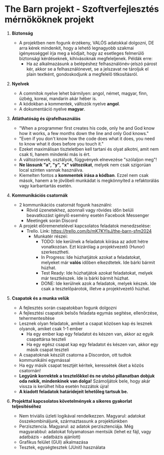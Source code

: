 # The Barn projekt - Szoftverfejlesztés mérnököknek projekt

1. **Biztonság**

    - A projektben nem fogunk érzékeny, VALÓS adatokkal dolgozni, DE arra kérek mindenkit, hogy a lehető legnagyobb szakmai igényességgel írja meg a kódjait, hogy az esetleges felmerülő biztonsági kérdéseknek, kihívásoknak megfeleljenek. Példák erre:
        - Ha az alkalmazásunk a belépéshez felhasználónév-jelszó párost kér, akkor se a felhasználónevet, se a jelszavat ne tároljuk el plain textként, gondoskodjunk a megfelelő titkosításról.

2. **Nyelvek**

    - A commitok nyelve lehet bármilyen: angol, német, magyar, finn, üzbég, koreai, mandarin akár héber is.
    - A kódokban a kommentek, változók nyelve **angol**.
    - A dokumentáció nyelve **magyar**.

3. **Átláthatóság és újrafelhasználás**

    - "When a programmer first creates his code, only he and God know how it works, a few months down the line and only God knows."
    - "Even if you don't know how the code does what it does, you need to know what it does before you touch it."
    - Ezeket maximálisan tiszteletben kell tartani és olyat alkotni, amit nem csak ti, hanem mindenki más is ért.
    - A változónevek, osztályok, függvények elnevezése "szólaljon meg"!
    - **Ne lássunk "a", "y", "x" változókat**, melyek nem csak szigorúan local szinten vannak használva.
    - Kiemelten fontos a **kommentek írása a kódban**. Ezzel nem csak mások, hanem a te jövőbeli munkádat is megkönnyíted a refaktorálás vagy karbantartás esetén.

4. **Kommunikációs csatornák**

    - 2 kommunikációs csatornát fogunk használni:
        - Rövid üzenetekhez, azonnali vagy rövides időn belüli beavatkozást igénylő esemény esetén Facebook Messenger
        - Meetingek során Discord
    - A projekt előremenetelével kapcsolatos feladatok menedzselése:
        - Trello. Link: https://trello.com/b/mK7KYIsJ/the-barn-sfm2024
            - Munkatér részei:
                - TODO: Ide kerülnek a feladatok kiírása az adott hétre vonatkozóan. Ezt kizárólag a projektvezető (Hunor) szerkesztheti.
                - In Progress: Ide húzhatjátok azokat a feladatokat, melyeket már **valós** időben elkezdtetek. Ide bárki bármit húzhat.
                - Test Ready: Ide húzhatjátok azokat feladatokat, melyek már tesztkészek. Ide is bárki bármit húzhat.
                - DONE: Ide kerülnek azok a feladatok, melyek készek. Ide csak a tesztelőpárotok, illetve a projektvezető húzhat.

5. **Csapatok és a munka velük**

    - A fejlesztés során csapatokban fogunk dolgozni
    - A fejlesztési csapatok belsős feladata egymás segítése, ellenőrzése, tehermentesítése
    - Lesznek olyan feladatok, amiket a csapat közösen kap és lesznek olyanok, amiket csak 1-1 ember
        - Ha egy ember kap egy feladatot és készen van, akkor az egyik csapattársa teszteli
        - Ha egy egész csapat kap egy feladatot és készen van, akkor egy másik csapat teszteli
    - A csapatoknak készült csatorna a Discordon, ott tudtok kommunikálni egymással
    - Ha egy másik csapat tesztjét kéritek, keressétek őket a közös csatornán!
    - **Legyünk korrektek a tesztelőkkel és ne utolsó pillanatban dobjuk oda nekik, mindenkinek van dolga!** Számoljátok bele, hogy akár vissza is kerülhet hiba esetén hozzátok újra!
    - **A kiadott feladatok határidejeit lehetőleg tartsuk be.**

6. **Projekttal kapcsolatos követelmények a sikeres gyakorlat teljesítéséhez**

    - Nem triviális üzleti logikával rendelkezzen. Magyarul: adatokat összekombináljunk, származtassunk a projektünkben
    - Perzisztencia. Magyarul: az adatok perzisztenciája. Még magyarabbul: adatokat folyamatosan mentsük (lehet ez fájl, vagy adatbázis - adatbázis ajánlott) 
    - Grafikus felület (GUI) alkalmazása
    - Tesztek, egységtesztek (JUnit) használata